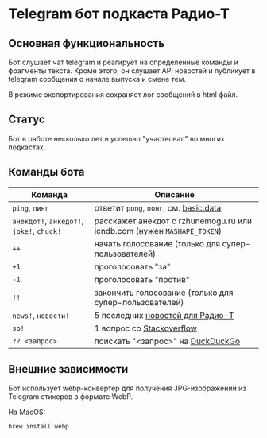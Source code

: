 # Telegram бот подкаста Радио-Т

## Основная функциональность

Бот слушает чат telegram и реагирует на определенные команды и фрагменты текста. Кроме этого, он слушает
API новостей и публикует в telegram сообщения о начале выпуска и смене тем.

В режиме экспортирования сохраняет лог сообщений в html файл.

## Статус

Бот в работе несколько лет и успешно "участвовал" во многих подкастах. 

## Команды бота

| Команда        | Описание                                                                                                       |
|----------------|----------------------------------------------------------------------------------------------------------------|
| `ping`, `пинг` | ответит `pong`, `понг`, см. [basic.data](https://github.com/radio-t/gitter-rt-bot/blob/master/data/basic.data) |
| `анекдот!`, `анкедот!`, `joke!`, `chuck!` | расскажет анекдот с rzhunemogu.ru или icndb.com (нужен `MASHAPE_TOKEN`)             |
| `++`                                      | начать голосование (только для супер-пользователей)                                 |
| `+1`                                      | проголосовать "за"                                                                  |
| `-1`                                      | проголосовать "против"                                                              |
| `!!`                                      | закончить голосование (только для супер-пользователей)                              |
| `news!`, `новости!`                       | 5 последних [новостей для Радио-Т](https://news.radio-t.com)                        |
| `so!`                                     | 1 вопрос со [Stackoverflow](https://stackoverflow.com/questions?tab=Active)         |
| `?? <запрос>`                             | поискать "<запрос>" на [DuckDuckGo](https://duckduckgo.com)                         |

## Внешние зависимости

Бот использует webp-конвертер для получения JPG-изображений из Telegram стикеров в формате WebP.

На MacOS:

```bash
brew install webp
```
